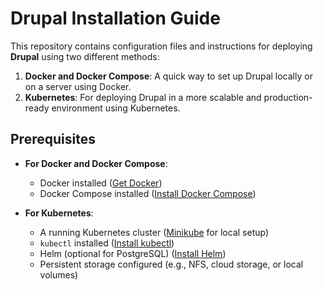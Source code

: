 # Drupal Installation Guide

This repository contains configuration files and instructions for deploying **Drupal** using two different methods:

1. **Docker and Docker Compose**: A quick way to set up Drupal locally or on a server using Docker.
2. **Kubernetes**: For deploying Drupal in a more scalable and production-ready environment using Kubernetes.

## Prerequisites

- **For Docker and Docker Compose**:
  - Docker installed ([Get Docker](https://docs.docker.com/get-docker/))
  - Docker Compose installed ([Install Docker Compose](https://docs.docker.com/compose/install/))

- **For Kubernetes**:
  - A running Kubernetes cluster ([Minikube](https://minikube.sigs.k8s.io/docs/start/) for local setup)
  - `kubectl` installed ([Install kubectl](https://kubernetes.io/docs/tasks/tools/install-kubectl/))
  - Helm (optional for PostgreSQL) ([Install Helm](https://helm.sh/docs/intro/install/))
  - Persistent storage configured (e.g., NFS, cloud storage, or local volumes)

